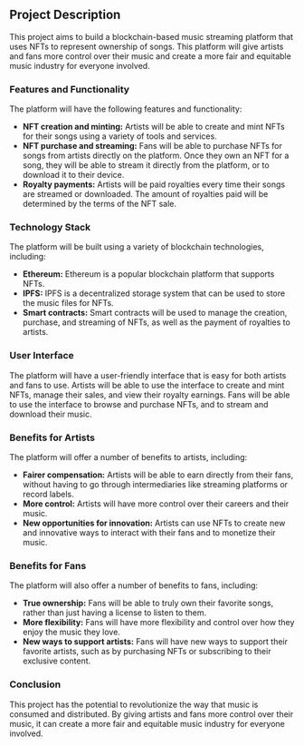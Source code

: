 ## Project Description

This project aims to build a blockchain-based music streaming platform that uses NFTs to represent ownership of songs. This platform will give artists and fans more control over their music and create a more fair and equitable music industry for everyone involved.

### Features and Functionality

The platform will have the following features and functionality:

* **NFT creation and minting:** Artists will be able to create and mint NFTs for their songs using a variety of tools and services.
* **NFT purchase and streaming:** Fans will be able to purchase NFTs for songs from artists directly on the platform. Once they own an NFT for a song, they will be able to stream it directly from the platform, or to download it to their device.
* **Royalty payments:** Artists will be paid royalties every time their songs are streamed or downloaded. The amount of royalties paid will be determined by the terms of the NFT sale.

### Technology Stack

The platform will be built using a variety of blockchain technologies, including:

* **Ethereum:** Ethereum is a popular blockchain platform that supports NFTs.
* **IPFS:** IPFS is a decentralized storage system that can be used to store the music files for NFTs.
* **Smart contracts:** Smart contracts will be used to manage the creation, purchase, and streaming of NFTs, as well as the payment of royalties to artists.

### User Interface

The platform will have a user-friendly interface that is easy for both artists and fans to use. Artists will be able to use the interface to create and mint NFTs, manage their sales, and view their royalty earnings. Fans will be able to use the interface to browse and purchase NFTs, and to stream and download their music.

### Benefits for Artists

The platform will offer a number of benefits to artists, including:

* **Fairer compensation:** Artists will be able to earn directly from their fans, without having to go through intermediaries like streaming platforms or record labels.
* **More control:** Artists will have more control over their careers and their music.
* **New opportunities for innovation:** Artists can use NFTs to create new and innovative ways to interact with their fans and to monetize their music.

### Benefits for Fans

The platform will also offer a number of benefits to fans, including:

* **True ownership:** Fans will be able to truly own their favorite songs, rather than just having a license to listen to them.
* **More flexibility:** Fans will have more flexibility and control over how they enjoy the music they love.
* **New ways to support artists:** Fans will have new ways to support their favorite artists, such as by purchasing NFTs or subscribing to their exclusive content.

### Conclusion

This project has the potential to revolutionize the way that music is consumed and distributed. By giving artists and fans more control over their music, it can create a more fair and equitable music industry for everyone involved.
